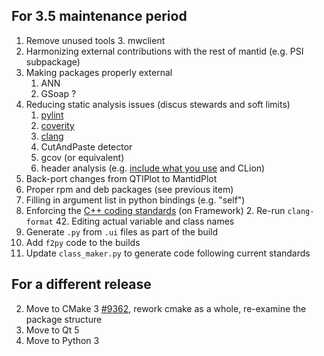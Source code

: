 For 3.5 maintenance period
--------------------------
1. Remove unused tools
   3. mwclient
2. Harmonizing external contributions with the rest of mantid (e.g. PSI subpackage)
3. Making packages properly external
   1. ANN
   2. GSoap ?
4. Reducing static analysis issues (discus stewards and soft limits)
   1. [pylint](http://builds.mantidproject.org/job/pylint_master)
   2. [coverity](https://scan.coverity.com/projects/335)
   3. [clang](http://builds.mantidproject.org/job/master_clean-clang/)
   4. CutAndPaste detector
   5. gcov (or equivalent)
   6. header analysis (e.g. [include what you use](http://www.mantidproject.org/IWYU) and CLion)
4. Back-port changes from QTIPlot to MantidPlot
3. Proper rpm and deb packages (see previous item)
2. Filling in argument list in python bindings (e.g. "self")
1. Enforcing the [C++ coding standards](http://www.mantidproject.org/C%2B%2B_Coding_Standards) (on Framework)
   2. Re-run `clang-format`
   42. Editing actual variable and class names
108. Generate `.py` from `.ui` files as part of the build
109. Add `f2py` code to the builds
110. Update `class_maker.py` to generate code following current standards

For a different release
-----------------------
2. Move to CMake 3 [#9362](http://trac.mantidproject.org/mantid/ticket/9362), rework cmake as a whole, re-examine the package structure
2. Move to Qt 5
3. Move to Python 3
